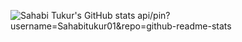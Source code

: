![Sahabi Tukur's GitHub stats](https://github-readme-stats.vercel.app/api?username=Sahabitukur01&show_icons=true&theme=algolia)
api/pin?username=Sahabitukur01&repo=github-readme-stats
